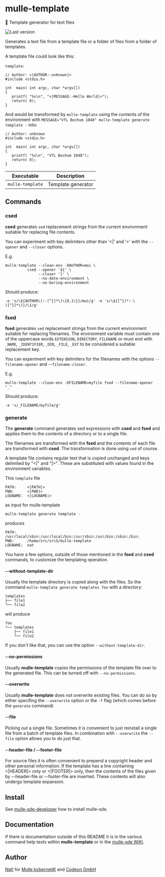 # mulle-template

🕋 Template generator for text files

![Last version](https://img.shields.io/github/tag/mulle-sde/mulle-template.svg)

Generates a text file from a template file or a folder of files from a folder
of templates.


A template file could look like this:

`template`:

```
// Author: <|AUTHOR:-unknown|>
#include <stdio.h>

int  main( int argc, char *argv[])
{
   printf( "%s\n", "<|MESSAGE:-Hello World|>");
   return( 0);
}
```

And would be transformed by `mulle-template` using the contents of the
environment with `MESSAGE="VfL Bochum 1848" mulle-template generate template -`
into:


```
// Author: unknown
#include <stdio.h>

int  main( int argc, char *argv[])
{
   printf( "%s\n", "VfL Bochum 1848");
   return( 0);
}
```

Executable       | Description
-----------------|--------------------------------
`mulle-template` | Template generator



## Commands


### csed

**csed** generates `sed` replacement strings from the current environment
suitable for replacing file contents.

You can experiment with key delimiters other than '<|' and '>' with the
`--opener` and `--closer` options.

E.g.

```
mulle-template --clean-env -DAUTHOR=moi \
          csed --opener '${' \
               --closer '}' \
               --no-date-environment \
               --no-boring-environment
```

Should produce:

```
-e 's/\${AUTHOR\(:-[^}]*\)\{0,1\}}/moi/g' -e 's/\${[^}]*:-\([^}]*\)}/\1/g'
```

### fsed

**fsed** generates `sed` replacement strings from the current environment
suitable for replacing filenames. The environment variable must contain one of
the uppercase words `EXTENSION`, `DIRECTORY`, `FILENAME` or must end with
`_NAME`, `_IDENTIFIER`, `_DIR`, `_FILE`, `_EXT` to be considered a suitable
replacement key.

You can experiment with key delimiters for the filenames with the options
`--filename-opener` and --`filename-closer`.

E.g.

```
mulle-template --clean-env -DFILENAME=myfile fsed --filename-opener "_"
```

Should produce:

```
-e 's/_FILENAME/myfile/g'
```

### generate

The **generate** command generates sed expressions with **csed** and
**fsed** and applies them to the contents of a directory or to a single file.

The filenames are transformed with the **fsed** and the contents of each
file are transformed with **csed**. The transformation is done using `sed`
of course.

A template file contains regular text that is copied unchanged and keys
delimited by "<|" and "|>". These are substituted with values found in the
environment variables.

This `template` file

```
PATH:     <|PATH|>
PWD:      <|PWD|>
LOGNAME:  <|LOGNAME|>
```

as input for mulle-template

```
mulle-template generate template -
```

produces

```
PATH:     /usr/local/sbin:/usr/local/bin:/usr/sbin:/usr/bin:/sbin:/bin:
PWD:      /home/src/srcS/mulle-template
LOGNAME:  nat
```

You have a few options, outside of those mentioned in the **fsed** and **csed**
commands, to customize the templating operation.

#### --without-template-dir

Usually the template directory is copied along with the files. So the command
`mulle-template generate templates foo`  with a directory:

```
templates
├── file1
└── file2
```

will produce

```
foo
└── templates
    ├── file1
    └── file2
```

If you don't like that, you can use the option `--without-template-dir`.

#### --no-permissions

Usually **mulle-template** copies the permissions of the template file over
to the generated file. This can be turned off with `--no-permissions`.

#### --overwrite

Usually **mulle-template** does not overwrite existing files. You can do so
by either specifing the `--overwrite` option or the `-f` flag (which comes
before the `generate` command)

#### --file

Picking out a single file. Sometimes it is convenient to just reinstall a
single file from a batch of template files. In combination with
`--overwrite` the `--file` option allows you to do just that.

#### --header-file / --footer-file

For source files it is often convenient to prepend a copyright header and
other personal information. If the template has a line containing
<|HEADER|> only or <|FOOTER|> only, then the contents of the files given by
--header-file or --footer-file are inserted. These contents will also undergo
template expansion.


## Install

See [mulle-sde-developer](//github.com/mulle-sde/mulle-sde-developer) how
to install mulle-sde.


## Documentation

If there is documentation outside of this README it is in the various
command help texts within **mulle-template** or in the
[mulle-sde WiKi](//github.com/mulle-sde/mulle-sde/wiki).


## Author

[Nat!](//www.mulle-kybernetik.com/weblog) for
[Mulle kybernetiK](//www.mulle-kybernetik.com) and
[Codeon GmbH](//www.codeon.de)

